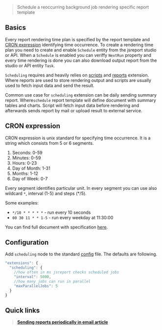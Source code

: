 > Schedule a reoccurring background job rendering specific report template

## Basics
Every report rendering time plan is specified by the report template and [CRON expression](http://crontab.org/) identifying time occurrence. To create a rendering time plan you need to create and enable `Schedule` entity from the jsreport studio or API. When a `Schedule` is enabled you can veriffy `NextRun` property and every time rendering is done you can also download output report from the studio or API entity `Task`.

`Scheduling` requires and heavily relies on [scripts](/learn/scripts) and [reports](/learn/reports) extension. Where reports are used to store rendering output and scripts are usually used to fetch input data and send the result.

Common use case for `scheduling` extension can be daily sending summary report. Where`schedule` report template will define document with summary tables and charts. Script will fetch input data before rendering and afterwards sends report by mail or upload result to external service.

## CRON expression

CRON expression is unix standard for specifying time occurrence.  It is a string which consists from 5 or 6 segments.

1. Seconds: 0-59
2. Minutes: 0-59
3. Hours: 0-23
4. Day of Month: 1-31
5. Months: 1-12
6. Day of Week: 0-7

Every segment identifies particular unit. In every segment you can use also wildcard `*`,  interval (1-5) and steps (*/5).

Some examples:

- `*/10 * * * * *` - run every 10 seconds
- `00 30 11 * * 1-5` - run every weekday at 11:30:00

You can find full document with specification [here](http://crontab.org/).

## Configuration
Add `scheduling` node to the standard [config](/learn/configuration) file. The defaults are following.

```js
"extensions": {
  "scheduling": {
    //how often in ms jsreport checks scheduled jobs
    "interval": 5000,
    //how many jobs can run in parallel
    "maxParallelJobs": 5    
  }
}
```

## Quick links
> **[Sending reports periodically in email article](https://jsreport.net/blog/sending-reports-periodically-in-email)**
